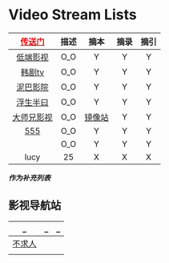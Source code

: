 <style type="text/css">
#content {margin-left: -10px;}
#content table {width:1500px;}
</style>

<script src="js/JQuery/jquery.min.js" type="text/javascript"></script>
<script type="text/javascript" charset="utf-8">
  // Creating custom :external selector
  $.expr[':'].external = function(obj){
      return !obj.href.match(/^mailto\:/)
              && (obj.hostname != location.hostname);
  };    
  
  $(function(){
    // Add 'external' CSS class to all external links
    $('a:external').addClass('external');

    // turn target into target=_blank for elements w external class
    $(".external").attr('target','_blank');

  })
</script>

# Video Stream Lists

| [<font color="#ff0000">传送门</font>](../navigation.md) | 描述 | 摘本 | 摘录 | 摘引 |
|:---:|:---:|:---:|:---:|:---:|
| [低端影视](https://ddys.tv/) | O_O | Y | Y | Y |
| [韩剧tv](https://tgbook.coolkv.com/) | O_O | Y | Y | Y |
| [泥巴影院](https://www.mudvod1.tv/) | O_O | Y | Y | Y |
| [浮生半曰](https://movie.fush8.com/) | O_O | Y | Y | Y |
| [大师兄影视](https://www.zzxwmp.com/) | O_O | [镜像站](http://www.bra35.com/) | Y | Y |
| [555](https://www.555dy.me/) | O_O | Y | Y | Y |
| []() | O_O | Y | Y | Y |
| lucy | 25 | X | X | X |

__*作为补充列表*__

## 影视导航站

| _ | _ | _ |
|:---:|:---:|:---:|
| [不求人](https://video.bqrdh.com/) | []() | []() |
| []() | []() | []() |


